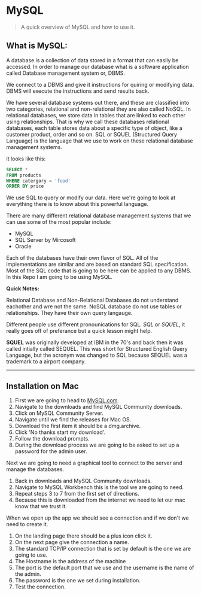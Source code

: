# MySQL
> A quick overview of MySQL and how to use it.

## What is MySQL:

A database is a collection of data stored in a format that can easily be accessed. In order to manage our database what is a software application called Database management system or, DBMS.

We connect to a DBMS and give it instructions for quiring or modifying data. DBMS will execute the instructions and send  results back. 

We have several database systems out there, and these are classified into two categories, relational and non-relational they are also called NoSQL. In relational databases, we store data in tables that are linked to each other using relationships. That is why we call these databases relational databases, each table stores data about a specific type of object, like a customer product, order and so on. SQL or SQUEL (Structured Query Language) is the language that we use to work on these relational database management systems.

it looks like this:

```SQL
SELECT *
FROM products
WHERE catergory = 'food'
ORDER BY price
```

We use SQL to query or modify our data. Here we're going to look at everything there is to know about this powerful language. 

There are many different relational database management systems that we can use some of the most popular include:

* MySQL
* SQL Server by Mircosoft
* Oracle

Each of the databases have their own flavor of SQL. All of the implementations are similar and are based on standard SQL specification. Most of the SQL code that is going to be here can be applied to any DBMS. In this Repo I am going to be using MySQL.

**Quick Notes:**

Relational Database and Non-Relational Databases do not understand eachother and wre not the same. NoSQL database do not use tables or relationships. They have their own query langauge.

Different people use different pronounications 
for SQL. *SQL* or *SQUEL*, it really goes off of preferance but a quick lesson might help.

**SQUEL** was originally developed at IBM in the 70's and back then it was called intially called SEQUEL. This was short for Structured English Query Language, but the acronym was changed to SQL because SEQUEL was a trademark to a airport company.

---

## Installation on Mac

1. First we are going to head to [MySQL.com](https://www.mysql.com/).
2. Navigate to the downloads and find MySQL Community downloads.
3. Click on MySQL Community Server.
4. Navigate until we find the releases for Mac OS.
5. Download the first item it should be a dmg.archive.
6. Click 'No thanks start my download'.
7. Follow the download prompts.
8. During the download process we are going to be asked to set up a password for the admin user.


Next we are going to need a graphical tool to connect to the server and manage the databases.

1. Back in downloads and MySQL Community downloads.
2. Navigate to MySQL Workbench this is the tool we are going to need.
3. Repeat steps 3 to 7 from the first set of directions.
4. Because this is downloaded from the internet we need to let our mac know that we trust it.


When we open up the app we should see a connection and if we don't we need to create it.

1. On the landing page there should be a plus icon click it.
2. On the next page give the connection a name.
3. The standard TCP/IP connection that is set by default is the one we are going to use.
4. The Hostname is the address of the machine
5. The port is the default port that we use and the username is the name of the admin.
6. The password is the one we set during installation.
7. Test the connection.
